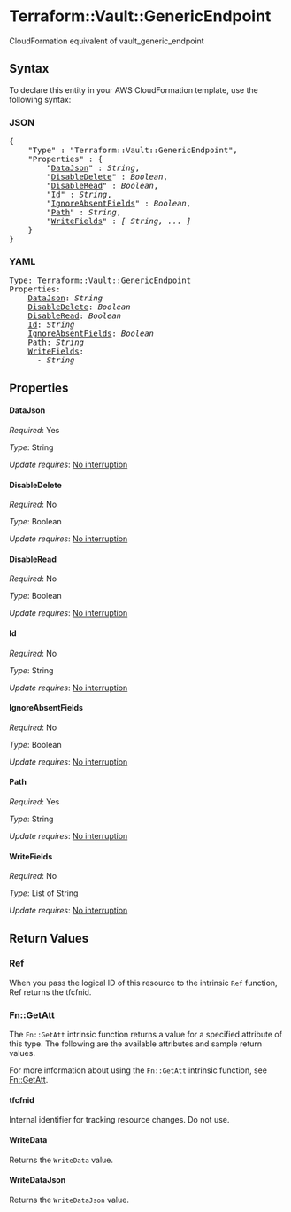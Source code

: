 # Terraform::Vault::GenericEndpoint

CloudFormation equivalent of vault_generic_endpoint

## Syntax

To declare this entity in your AWS CloudFormation template, use the following syntax:

### JSON

<pre>
{
    "Type" : "Terraform::Vault::GenericEndpoint",
    "Properties" : {
        "<a href="#datajson" title="DataJson">DataJson</a>" : <i>String</i>,
        "<a href="#disabledelete" title="DisableDelete">DisableDelete</a>" : <i>Boolean</i>,
        "<a href="#disableread" title="DisableRead">DisableRead</a>" : <i>Boolean</i>,
        "<a href="#id" title="Id">Id</a>" : <i>String</i>,
        "<a href="#ignoreabsentfields" title="IgnoreAbsentFields">IgnoreAbsentFields</a>" : <i>Boolean</i>,
        "<a href="#path" title="Path">Path</a>" : <i>String</i>,
        "<a href="#writefields" title="WriteFields">WriteFields</a>" : <i>[ String, ... ]</i>
    }
}
</pre>

### YAML

<pre>
Type: Terraform::Vault::GenericEndpoint
Properties:
    <a href="#datajson" title="DataJson">DataJson</a>: <i>String</i>
    <a href="#disabledelete" title="DisableDelete">DisableDelete</a>: <i>Boolean</i>
    <a href="#disableread" title="DisableRead">DisableRead</a>: <i>Boolean</i>
    <a href="#id" title="Id">Id</a>: <i>String</i>
    <a href="#ignoreabsentfields" title="IgnoreAbsentFields">IgnoreAbsentFields</a>: <i>Boolean</i>
    <a href="#path" title="Path">Path</a>: <i>String</i>
    <a href="#writefields" title="WriteFields">WriteFields</a>: <i>
      - String</i>
</pre>

## Properties

#### DataJson

_Required_: Yes

_Type_: String

_Update requires_: [No interruption](https://docs.aws.amazon.com/AWSCloudFormation/latest/UserGuide/using-cfn-updating-stacks-update-behaviors.html#update-no-interrupt)

#### DisableDelete

_Required_: No

_Type_: Boolean

_Update requires_: [No interruption](https://docs.aws.amazon.com/AWSCloudFormation/latest/UserGuide/using-cfn-updating-stacks-update-behaviors.html#update-no-interrupt)

#### DisableRead

_Required_: No

_Type_: Boolean

_Update requires_: [No interruption](https://docs.aws.amazon.com/AWSCloudFormation/latest/UserGuide/using-cfn-updating-stacks-update-behaviors.html#update-no-interrupt)

#### Id

_Required_: No

_Type_: String

_Update requires_: [No interruption](https://docs.aws.amazon.com/AWSCloudFormation/latest/UserGuide/using-cfn-updating-stacks-update-behaviors.html#update-no-interrupt)

#### IgnoreAbsentFields

_Required_: No

_Type_: Boolean

_Update requires_: [No interruption](https://docs.aws.amazon.com/AWSCloudFormation/latest/UserGuide/using-cfn-updating-stacks-update-behaviors.html#update-no-interrupt)

#### Path

_Required_: Yes

_Type_: String

_Update requires_: [No interruption](https://docs.aws.amazon.com/AWSCloudFormation/latest/UserGuide/using-cfn-updating-stacks-update-behaviors.html#update-no-interrupt)

#### WriteFields

_Required_: No

_Type_: List of String

_Update requires_: [No interruption](https://docs.aws.amazon.com/AWSCloudFormation/latest/UserGuide/using-cfn-updating-stacks-update-behaviors.html#update-no-interrupt)

## Return Values

### Ref

When you pass the logical ID of this resource to the intrinsic `Ref` function, Ref returns the tfcfnid.

### Fn::GetAtt

The `Fn::GetAtt` intrinsic function returns a value for a specified attribute of this type. The following are the available attributes and sample return values.

For more information about using the `Fn::GetAtt` intrinsic function, see [Fn::GetAtt](https://docs.aws.amazon.com/AWSCloudFormation/latest/UserGuide/intrinsic-function-reference-getatt.html).

#### tfcfnid

Internal identifier for tracking resource changes. Do not use.

#### WriteData

Returns the <code>WriteData</code> value.

#### WriteDataJson

Returns the <code>WriteDataJson</code> value.

